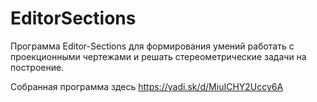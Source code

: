 # EditorSections
Программа Editor-Sections для формирования умений работать с проекционными чертежами и решать стереометрические задачи на построение. 

Собранная программа здесь https://yadi.sk/d/MiuICHY2Uccy6A
